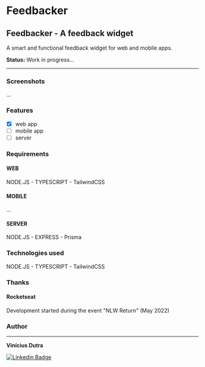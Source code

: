 # **Feedbacker**

## Feedbacker - A feedback widget
A smart and functional feedback widget for web and mobile apps.

**Status:** Work in progress...

---
### Screenshots
...

### Features

- [x] web app
- [ ] mobile app
- [ ] server

### Requirements

#### WEB

NODE.JS - TYPESCRIPT - TailwindCSS

#### MOBILE
...

#### SERVER

NODE.JS - EXPRESS - Prisma

### Technologies used

NODE.JS - TYPESCRIPT - TailwindCSS

### Thanks

#### Rocketseat

Development started during the event "NLW Return" (May 2022)

### Author
---

**Vinícius Dutra**

[![Linkedin Badge](https://img.shields.io/badge/-Vinícius-blue?style=flat-square&logo=Linkedin&logoColor=white&link=https://www.linkedin.com/in/tgmarinho/)](https://www.linkedin.com/in/viniciusdesouzadutra/)